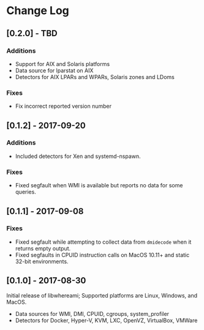 # Change Log

## [0.2.0] - TBD

### Additions

- Support for AIX and Solaris platforms
- Data source for lparstat on AIX
- Detectors for AIX LPARs and WPARs, Solaris zones and LDoms

### Fixes

- Fix incorrect reported version number

## [0.1.2] - 2017-09-20

### Additions

- Included detectors for Xen and systemd-nspawn.

### Fixes

- Fixed segfault when WMI is available but reports no data for some queries.

## [0.1.1] - 2017-09-08

### Fixes

- Fixed segfault while attempting to collect data from `dmidecode` when it returns empty output.
- Fixed segfaults in CPUID instruction calls on MacOS 10.11+ and static 32-bit environments.

## [0.1.0] - 2017-08-30

Initial release of libwhereami; Supported platforms are Linux, Windows, and MacOS.

- Data sources for WMI, DMI, CPUID, cgroups, system_profiler
- Detectors for Docker, Hyper-V, KVM, LXC, OpenVZ, VirtualBox, VMWare
